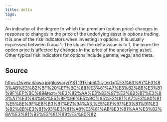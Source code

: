 ```yaml
---
title: delta
tags: 
---
```


An indicator of the degree to which the premium (option price) changes in response to changes in the price of the underlying asset in options trading. It is one of the risk indicators when investing in options. It is usually expressed between 0 and 1. The closer the delta value is to 1, the more the option price is affected by changes in the price of the underlying asset. Other typical risk indicators for options include gamma, vega, and theta.

## Source
https://www.daiwa.jp/glossary/YST1317.html#:~:text=%E3%83%87%E3%83%AB%E3%82%BF%20%EF%BC%88%E3%81%A7%E3%82%8B%E3%81%9F%EF%BC%89&text=%E3%82%AA%E3%83%97%E3%82%B7%E3%83%A7%E3%83%B3%E5%8F%96%E5%BC%95%E3%81%A7%E3%80%81%E5%8E%9F%E8%B3%87%E7%94%A3,%E5%8F%97%E3%81%91%E3%82%8B%E3%81%93%E3%81%A8%E3%81%AB%E3%81%AA%E3%82%8A%E3%81%BE%E3%81%99%E3%80%82